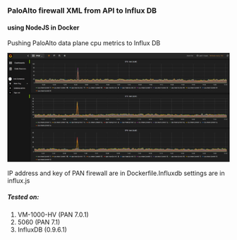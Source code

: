 ### PaloAlto firewall XML from API to Influx DB 
#### using NodeJS in Docker

Pushing PaloAlto data plane cpu metrics to Influx DB

![Grafana](pan2influx.JPG)

IP address and key of PAN firewall are in Dockerfile.Influxdb settings are in influx.js

##### Tested on:
1. VM-1000-HV (PAN 7.0.1)
2. 5060 (PAN 7.1)
3. InfluxDB (0.9.6.1)